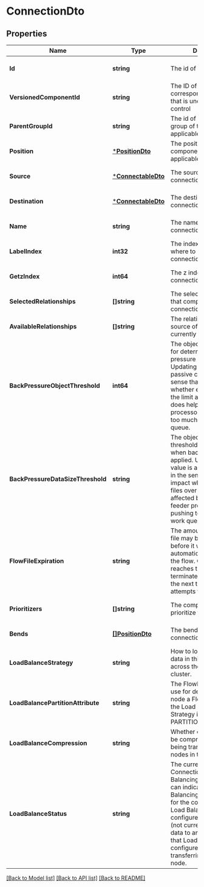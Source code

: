 # ConnectionDto

## Properties
Name | Type | Description | Notes
------------ | ------------- | ------------- | -------------
**Id** | **string** | The id of the component. | [optional] [default to null]
**VersionedComponentId** | **string** | The ID of the corresponding component that is under version control | [optional] [default to null]
**ParentGroupId** | **string** | The id of parent process group of this component if applicable. | [optional] [default to null]
**Position** | [***PositionDto**](PositionDTO.md) | The position of this component in the UI if applicable. | [optional] [default to null]
**Source** | [***ConnectableDto**](ConnectableDTO.md) | The source of the connection. | [optional] [default to null]
**Destination** | [***ConnectableDto**](ConnectableDTO.md) | The destination of the connection. | [optional] [default to null]
**Name** | **string** | The name of the connection. | [optional] [default to null]
**LabelIndex** | **int32** | The index of the bend point where to place the connection label. | [optional] [default to null]
**GetzIndex** | **int64** | The z index of the connection. | [optional] [default to null]
**SelectedRelationships** | **[]string** | The selected relationship that comprise the connection. | [optional] [default to null]
**AvailableRelationships** | **[]string** | The relationships that the source of the connection currently supports. | [optional] [default to null]
**BackPressureObjectThreshold** | **int64** | The object count threshold for determining when back pressure is applied. Updating this value is a passive change in the sense that it won&#39;t impact whether existing files over the limit are affected but it does help feeder processors to stop pushing too much into this work queue. | [optional] [default to null]
**BackPressureDataSizeThreshold** | **string** | The object data size threshold for determining when back pressure is applied. Updating this value is a passive change in the sense that it won&#39;t impact whether existing files over the limit are affected but it does help feeder processors to stop pushing too much into this work queue. | [optional] [default to null]
**FlowFileExpiration** | **string** | The amount of time a flow file may be in the flow before it will be automatically aged out of the flow. Once a flow file reaches this age it will be terminated from the flow the next time a processor attempts to start work on it. | [optional] [default to null]
**Prioritizers** | **[]string** | The comparators used to prioritize the queue. | [optional] [default to null]
**Bends** | [**[]PositionDto**](PositionDTO.md) | The bend points on the connection. | [optional] [default to null]
**LoadBalanceStrategy** | **string** | How to load balance the data in this Connection across the nodes in the cluster. | [optional] [default to null]
**LoadBalancePartitionAttribute** | **string** | The FlowFile Attribute to use for determining which node a FlowFile will go to if the Load Balancing Strategy is set to PARTITION_BY_ATTRIBUTE | [optional] [default to null]
**LoadBalanceCompression** | **string** | Whether or not data should be compressed when being transferred between nodes in the cluster. | [optional] [default to null]
**LoadBalanceStatus** | **string** | The current status of the Connection&#39;s Load Balancing Activities. Status can indicate that Load Balancing is not configured for the connection, that Load Balancing is configured but inactive (not currently transferring data to another node), or that Load Balancing is configured and actively transferring data to another node. | [optional] [default to null]

[[Back to Model list]](../README.md#documentation-for-models) [[Back to API list]](../README.md#documentation-for-api-endpoints) [[Back to README]](../README.md)


